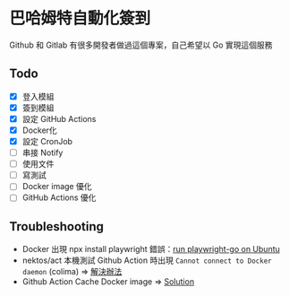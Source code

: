 # 巴哈姆特自動化簽到

Github 和 Gitlab 有很多開發者做過這個專案，自己希望以 Go 實現這個服務

## Todo

- [x] 登入模組
- [x] 簽到模組
- [x] 設定 GitHub Actions
- [x] Docker化
- [x] 設定 CronJob
- [ ] 串接 Notify
- [ ] 使用文件
- [ ] 寫測試
- [ ] Docker image 優化
- [ ] GitHub Actions 優化

## Troubleshooting

- Docker 出現 npx install playwright 錯誤：[run playwright-go on Ubuntu](https://github.com/playwright-community/playwright-go/issues/277)
- nektos/act 本機測試 Github Action 時出現 `Cannot connect to Docker daemon` (colima) => [解決辦法](https://github.com/nektos/act/issues/1051)
- Github Action Cache Docker image => [Solution](https://stackoverflow.com/a/71183339)